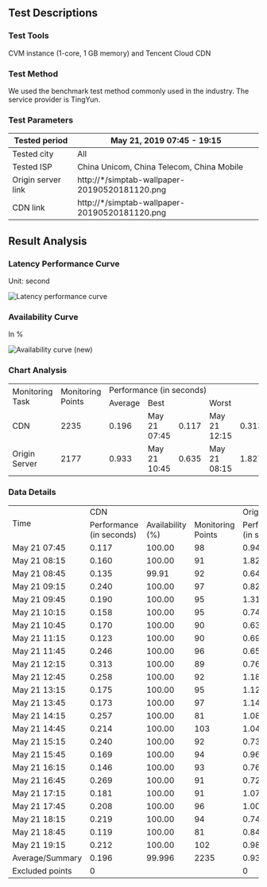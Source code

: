 
## Test Descriptions

### Test Tools

CVM instance (1-core, 1 GB memory) and Tencent Cloud CDN

### Test Method

We used the benchmark test method commonly used in the industry. The service provider is TingYun.

### Test Parameters

| Tested period | May 21, 2019 07:45 - 19:15 |
| ---------- | --------------------------------------------- |
| Tested city | All |
| Tested ISP | China Unicom, China Telecom, China Mobile |
| Origin server link | http://*/simptab-wallpaper-20190520181120.png |
| CDN link | http://*/simptab-wallpaper-20190520181120.png |

## Result Analysis

### Latency Performance Curve

Unit: second

![Latency performance curve](https://main.qcloudimg.com/raw/af4a2f1a8c977561950de6349f9ee755.jpg)

### Availability Curve

In %

![Availability curve (new)](https://main.qcloudimg.com/raw/e868c5fc16cb145e785620091e1a10e5.jpg)

### Chart Analysis

<table>
   <tr>
      <td rowspan="2">Monitoring Task</td>
      <td rowspan="2">Monitoring Points</td>
      <td colspan="5">Performance (in seconds)</td>
      <td colspan="5">Availability (%)</td>
   </tr>
   <tr>
      <td colspan="1">Average</td>
      <td colspan="2">Best</td>
      <td colspan="2">Worst</td>
      <td colspan="1">Average</td>
      <td colspan="2">Best</td>
      <td colspan="2">Worst</td>
   </tr>
   <tr>
      <td>CDN</td>
      <td>2235</td>
      <td>  0.196</td>
      <td>May 21 07:45</td>
      <td>  0.117</td>
      <td>May 21 12:15</td>
      <td>  0.313</td>
      <td> 99.996</td>
      <td>May 21 07:45</td>
      <td>100.00</td>
      <td>May 21 08:45</td>
      <td> 99.91</td>
   </tr>
   <tr>
      <td>Origin Server</td>
      <td>2177</td>
      <td>  0.933</td>
      <td>May 21 10:45</td>
      <td>  0.635</td>
      <td>May 21 08:15</td>
      <td>  1.827</td>
      <td> 99.035</td>
      <td>May 21 07:45</td>
      <td>100.00</td>
      <td>May 21 11:15</td>
      <td> 97.65</td>
   </tr>
</table>

### Data Details

<table>
   <tr>
      <td rowspan="2">Time</td>
      <td colspan="3">CDN</td>
      <td colspan="3">Origin Server</td>
   </tr>
   <tr>
      <td>Performance (in seconds)</td>
      <td>Availability (%)</td>
      <td>Monitoring Points</td>
      <td>Performance (in seconds)</td>
      <td>Availability (%)</td>
      <td>Monitoring Points</td>
   </tr>
   <tr>
      <td>May 21 07:45</td>
      <td>  0.117</td>
      <td>100.00</td>
      <td> 98</td>
      <td>  0.945</td>
      <td>100.00</td>
      <td> 98</td>
   </tr>
   <tr>
      <td>May 21 08:15</td>
      <td>  0.160</td>
      <td>100.00</td>
      <td> 91</td>
      <td>  1.827</td>
      <td> 98.86</td>
      <td> 88</td>
   </tr>
   <tr>
      <td>May 21 08:45</td>
      <td>  0.135</td>
      <td> 99.91</td>
      <td> 92</td>
      <td>  0.645</td>
      <td>100.00</td>
      <td> 88</td>
   </tr>
   <tr>
      <td>May 21 09:15</td>
      <td>  0.240</td>
      <td>100.00</td>
      <td> 97</td>
      <td>  0.821</td>
      <td> 98.95</td>
      <td> 95</td>
   </tr>
   <tr>
      <td>May 21 09:45</td>
      <td>  0.190</td>
      <td>100.00</td>
      <td> 95</td>
      <td>  1.315</td>
      <td> 98.80</td>
      <td> 83</td>
   </tr>
   <tr>
      <td>May 21 10:15</td>
      <td>  0.158</td>
      <td>100.00</td>
      <td> 95</td>
      <td>  0.745</td>
      <td> 98.95</td>
      <td> 95</td>
   </tr>
   <tr>
      <td>May 21 10:45</td>
      <td>  0.170</td>
      <td>100.00</td>
      <td> 90</td>
      <td>  0.635</td>
      <td>100.00</td>
      <td> 89</td>
   </tr>
   <tr>
      <td>May 21 11:15</td>
      <td>  0.123</td>
      <td>100.00</td>
      <td> 90</td>
      <td>  0.692</td>
      <td> 97.65</td>
      <td> 85</td>
   </tr>
   <tr>
      <td>May 21 11:45</td>
      <td>  0.246</td>
      <td>100.00</td>
      <td> 96</td>
      <td>  0.653</td>
      <td>100.00</td>
      <td> 98</td>
   </tr>
   <tr>
      <td>May 21 12:15</td>
      <td>  0.313</td>
      <td>100.00</td>
      <td> 89</td>
      <td>  0.763</td>
      <td> 97.83</td>
      <td> 92</td>
   </tr>
   <tr>
      <td>May 21 12:45</td>
      <td>  0.258</td>
      <td>100.00</td>
      <td> 92</td>
      <td>  1.181</td>
      <td>100.00</td>
      <td> 93</td>
   </tr>
   <tr>
      <td>May 21 13:15</td>
      <td>  0.175</td>
      <td>100.00</td>
      <td> 95</td>
      <td>  1.122</td>
      <td> 97.67</td>
      <td> 86</td>
   </tr>
   <tr>
      <td>May 21 13:45</td>
      <td>  0.173</td>
      <td>100.00</td>
      <td> 97</td>
      <td>  1.148</td>
      <td> 98.89</td>
      <td> 90</td>
   </tr>
   <tr>
      <td>May 21 14:15</td>
      <td>  0.257</td>
      <td>100.00</td>
      <td> 81</td>
      <td>  1.083</td>
      <td>100.00</td>
      <td> 81</td>
   </tr>
   <tr>
      <td>May 21 14:45</td>
      <td>  0.214</td>
      <td>100.00</td>
      <td>103</td>
      <td>  1.044</td>
      <td>100.00</td>
      <td> 97</td>
   </tr>
   <tr>
      <td>May 21 15:15</td>
      <td>  0.240</td>
      <td>100.00</td>
      <td> 92</td>
      <td>  0.737</td>
      <td> 97.98</td>
      <td> 99</td>
   </tr>
   <tr>
      <td>May 21 15:45</td>
      <td>  0.169</td>
      <td>100.00</td>
      <td> 94</td>
      <td>  0.969</td>
      <td> 98.85</td>
      <td> 87</td>
   </tr>
   <tr>
      <td>May 21 16:15</td>
      <td>  0.146</td>
      <td>100.00</td>
      <td> 93</td>
      <td>  0.769</td>
      <td> 98.86</td>
      <td> 88</td>
   </tr>
   <tr>
      <td>May 21 16:45</td>
      <td>  0.269</td>
      <td>100.00</td>
      <td> 91</td>
      <td>  0.724</td>
      <td>100.00</td>
      <td> 86</td>
   </tr>
   <tr>
      <td>May 21 17:15</td>
      <td>  0.181</td>
      <td>100.00</td>
      <td> 91</td>
      <td>  1.072</td>
      <td> 98.02</td>
      <td>101</td>
   </tr>
   <tr>
      <td>May 21 17:45</td>
      <td>  0.208</td>
      <td>100.00</td>
      <td> 96</td>
      <td>  1.000</td>
      <td>100.00</td>
      <td> 90</td>
   </tr>
   <tr>
      <td>May 21 18:15</td>
      <td>  0.219</td>
      <td>100.00</td>
      <td> 94</td>
      <td>  0.744</td>
      <td> 98.86</td>
      <td> 88</td>
   </tr>
   <tr>
      <td>May 21 18:45</td>
      <td>  0.119</td>
      <td>100.00</td>
      <td> 81</td>
      <td>  0.841</td>
      <td> 98.84</td>
      <td> 86</td>
   </tr>
   <tr>
      <td>May 21 19:15</td>
      <td>  0.212</td>
      <td>100.00</td>
      <td>102</td>
      <td>  0.981</td>
      <td> 97.87</td>
      <td> 94</td>
   </tr>
   <tr>
      <td>Average/Summary</td>
      <td>  0.196</td>
      <td> 99.996</td>
      <td>2235</td>
      <td>  0.933</td>
      <td> 99.04</td>
      <td>2177</td>
   </tr>
   <tr>
      <td>Excluded points</td>
      <td colspan="3">  0</td>
      <td colspan="3">  0</td>
   </tr>
</table>
